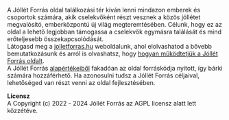 A Jóllét Forrás oldal találkozási tér kíván lenni mindazon emberek és csoportok számára, akik cselekvőként részt vesznek a közös jóllétet megvalósító, emberközpontú új világ megteremtésében.
Célunk, hogy ez az oldal a lehető legjobban támogassa a cselekvők egymásra találását és mind erőteljesebb összekapcsolódását.<br>
Látogasd meg a <a href="https://jolletforras.hu/" target="_blank">jolletforras.hu</a> weboldalunk, ahol elolvashatod a bővebb bemutatkozásunk és arról is olvashatsz, hogy <a href="https://jolletforras.hu/tudnivalo/1/tudnivalok-a-jollet-forras-talalkozasi-terrol-es-oldalrol" target="_blank">hogyan működtetjük a Jóllét Forrás oldalt</a>.<br>
A Jóllét Forrás <a href="https://jolletforras.hu/kozossegimegallapodas" target="_blank">alapértékeiből</a> fakadóan az oldal forráskódja nyitott, így bárki számára hozzáférhető. Ha azonosulni tudsz a Jóllét Forrás céljaival, lehetőséged van részt venni az oldal fejlesztésében.<br>

<b>Licensz</b><br>
A Copyright (c) 2022 - 2024 Jóllét Forrás az AGPL licensz alatt lett közzétéve.